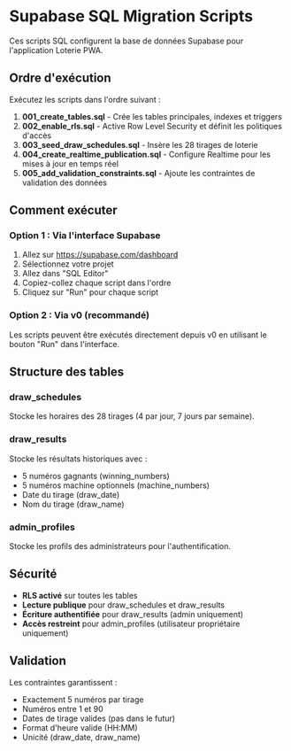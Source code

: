 # Supabase SQL Migration Scripts

Ces scripts SQL configurent la base de données Supabase pour l'application Loterie PWA.

## Ordre d'exécution

Exécutez les scripts dans l'ordre suivant :

1. **001_create_tables.sql** - Crée les tables principales, indexes et triggers
2. **002_enable_rls.sql** - Active Row Level Security et définit les politiques d'accès
3. **003_seed_draw_schedules.sql** - Insère les 28 tirages de loterie
4. **004_create_realtime_publication.sql** - Configure Realtime pour les mises à jour en temps réel
5. **005_add_validation_constraints.sql** - Ajoute les contraintes de validation des données

## Comment exécuter

### Option 1 : Via l'interface Supabase

1. Allez sur https://supabase.com/dashboard
2. Sélectionnez votre projet
3. Allez dans "SQL Editor"
4. Copiez-collez chaque script dans l'ordre
5. Cliquez sur "Run" pour chaque script

### Option 2 : Via v0 (recommandé)

Les scripts peuvent être exécutés directement depuis v0 en utilisant le bouton "Run" dans l'interface.

## Structure des tables

### draw_schedules
Stocke les horaires des 28 tirages (4 par jour, 7 jours par semaine).

### draw_results
Stocke les résultats historiques avec :
- 5 numéros gagnants (winning_numbers)
- 5 numéros machine optionnels (machine_numbers)
- Date du tirage (draw_date)
- Nom du tirage (draw_name)

### admin_profiles
Stocke les profils des administrateurs pour l'authentification.

## Sécurité

- **RLS activé** sur toutes les tables
- **Lecture publique** pour draw_schedules et draw_results
- **Écriture authentifiée** pour draw_results (admin uniquement)
- **Accès restreint** pour admin_profiles (utilisateur propriétaire uniquement)

## Validation

Les contraintes garantissent :
- Exactement 5 numéros par tirage
- Numéros entre 1 et 90
- Dates de tirage valides (pas dans le futur)
- Format d'heure valide (HH:MM)
- Unicité (draw_date, draw_name)
